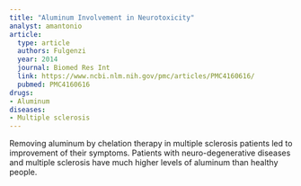 ```yaml
---
title: "Aluminum Involvement in Neurotoxicity"
analyst: amantonio
article:
  type: article
  authors: Fulgenzi
  year: 2014
  journal: Biomed Res Int
  link: https://www.ncbi.nlm.nih.gov/pmc/articles/PMC4160616/
  pubmed: PMC4160616
drugs:
- Aluminum
diseases:
- Multiple sclerosis
---
```


Removing aluminum by chelation therapy in multiple sclerosis patients led to improvement of their symptoms. Patients with neuro-degenerative diseases and multiple sclerosis have much higher levels of aluminum than healthy people.
